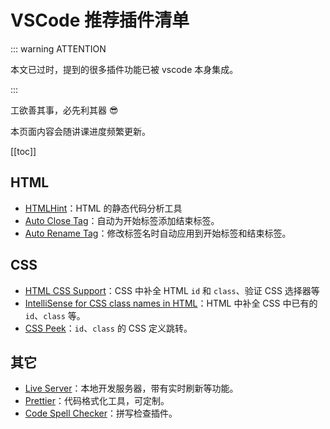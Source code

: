 # VSCode 推荐插件清单

::: warning ATTENTION

本文已过时，提到的很多插件功能已被 vscode 本身集成。

:::

工欲善其事，必先利其器 😎

本页面内容会随讲课进度频繁更新。

[[toc]]

## HTML

- [HTMLHint](https://marketplace.visualstudio.com/items?itemName=HTMLHint.vscode-htmlhint)：HTML 的静态代码分析工具
- [Auto Close Tag](https://marketplace.visualstudio.com/items?itemName=formulahendry.auto-close-tag)：自动为开始标签添加结束标签。
- [Auto Rename Tag](https://marketplace.visualstudio.com/items?itemName=formulahendry.auto-rename-tag)：修改标签名时自动应用到开始标签和结束标签。

## CSS

- [HTML CSS Support](https://marketplace.visualstudio.com/items?itemName=ecmel.vscode-html-css)：CSS 中补全 HTML `id` 和 `class`、验证 CSS 选择器等
- [IntelliSense for CSS class names in HTML](https://marketplace.visualstudio.com/items?itemName=Zignd.html-css-class-completion)：HTML 中补全 CSS 中已有的 `id`、`class` 等。
- [CSS Peek](https://marketplace.visualstudio.com/items?itemName=pranaygp.vscode-css-peek)：`id`、`class` 的 CSS 定义跳转。

## 其它

- [Live Server](https://marketplace.visualstudio.com/items?itemName=ritwickdey.LiveServer)：本地开发服务器，带有实时刷新等功能。
- [Prettier](https://marketplace.visualstudio.com/items?itemName=esbenp.prettier-vscode)：代码格式化工具，可定制。
- [Code Spell Checker](https://marketplace.visualstudio.com/items?itemName=streetsidesoftware.code-spell-checker)：拼写检查插件。
